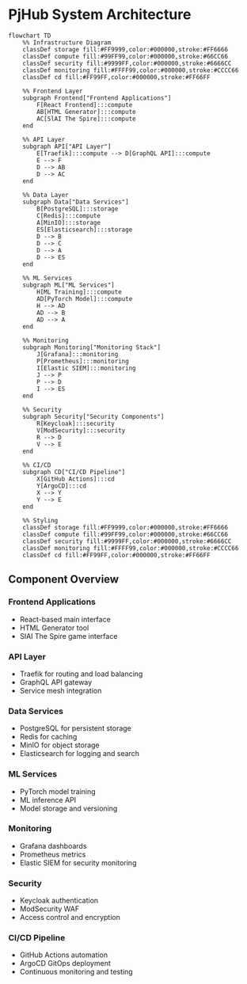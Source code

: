
# PjHub System Architecture

```mermaid
flowchart TD
    %% Infrastructure Diagram
    classDef storage fill:#FF9999,color:#000000,stroke:#FF6666
    classDef compute fill:#99FF99,color:#000000,stroke:#66CC66
    classDef security fill:#9999FF,color:#000000,stroke:#6666CC
    classDef monitoring fill:#FFFF99,color:#000000,stroke:#CCCC66
    classDef cd fill:#FF99FF,color:#000000,stroke:#FF66FF

    %% Frontend Layer
    subgraph Frontend["Frontend Applications"]
        F[React Frontend]:::compute
        AB[HTML Generator]:::compute
        AC[SlAI The Spire]:::compute
    end

    %% API Layer
    subgraph API["API Layer"]
        E[Traefik]:::compute --> D[GraphQL API]:::compute
        E --> F
        D --> AB
        D --> AC
    end

    %% Data Layer
    subgraph Data["Data Services"]
        B[PostgreSQL]:::storage
        C[Redis]:::compute
        A[MinIO]:::storage
        ES[Elasticsearch]:::storage
        D --> B
        D --> C
        D --> A
        D --> ES
    end

    %% ML Services
    subgraph ML["ML Services"]
        H[ML Training]:::compute
        AD[PyTorch Model]:::compute
        H --> AD
        AD --> B
        AD --> A
    end

    %% Monitoring
    subgraph Monitoring["Monitoring Stack"]
        J[Grafana]:::monitoring
        P[Prometheus]:::monitoring
        I[Elastic SIEM]:::monitoring
        J --> P
        P --> D
        I --> ES
    end

    %% Security
    subgraph Security["Security Components"]
        R[Keycloak]:::security
        V[ModSecurity]:::security
        R --> D
        V --> E
    end

    %% CI/CD
    subgraph CD["CI/CD Pipeline"]
        X[GitHub Actions]:::cd
        Y[ArgoCD]:::cd
        X --> Y
        Y --> E
    end

    %% Styling
    classDef storage fill:#FF9999,color:#000000,stroke:#FF6666
    classDef compute fill:#99FF99,color:#000000,stroke:#66CC66
    classDef security fill:#9999FF,color:#000000,stroke:#6666CC
    classDef monitoring fill:#FFFF99,color:#000000,stroke:#CCCC66
    classDef cd fill:#FF99FF,color:#000000,stroke:#FF66FF
```

## Component Overview

### Frontend Applications
- React-based main interface
- HTML Generator tool
- SlAI The Spire game interface

### API Layer
- Traefik for routing and load balancing
- GraphQL API gateway
- Service mesh integration

### Data Services
- PostgreSQL for persistent storage
- Redis for caching
- MinIO for object storage
- Elasticsearch for logging and search

### ML Services
- PyTorch model training
- ML inference API
- Model storage and versioning

### Monitoring
- Grafana dashboards
- Prometheus metrics
- Elastic SIEM for security monitoring

### Security
- Keycloak authentication
- ModSecurity WAF
- Access control and encryption

### CI/CD Pipeline
- GitHub Actions automation
- ArgoCD GitOps deployment
- Continuous monitoring and testing
